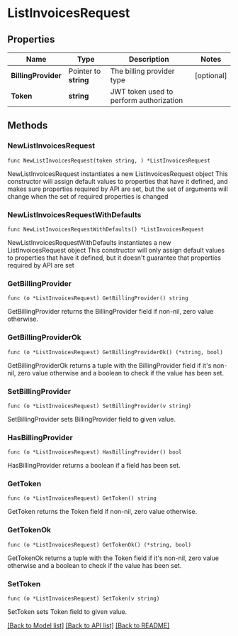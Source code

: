 # ListInvoicesRequest

## Properties

Name | Type | Description | Notes
------------ | ------------- | ------------- | -------------
**BillingProvider** | Pointer to **string** | The billing provider type | [optional] 
**Token** | **string** | JWT token used to perform authorization | 

## Methods

### NewListInvoicesRequest

`func NewListInvoicesRequest(token string, ) *ListInvoicesRequest`

NewListInvoicesRequest instantiates a new ListInvoicesRequest object
This constructor will assign default values to properties that have it defined,
and makes sure properties required by API are set, but the set of arguments
will change when the set of required properties is changed

### NewListInvoicesRequestWithDefaults

`func NewListInvoicesRequestWithDefaults() *ListInvoicesRequest`

NewListInvoicesRequestWithDefaults instantiates a new ListInvoicesRequest object
This constructor will only assign default values to properties that have it defined,
but it doesn't guarantee that properties required by API are set

### GetBillingProvider

`func (o *ListInvoicesRequest) GetBillingProvider() string`

GetBillingProvider returns the BillingProvider field if non-nil, zero value otherwise.

### GetBillingProviderOk

`func (o *ListInvoicesRequest) GetBillingProviderOk() (*string, bool)`

GetBillingProviderOk returns a tuple with the BillingProvider field if it's non-nil, zero value otherwise
and a boolean to check if the value has been set.

### SetBillingProvider

`func (o *ListInvoicesRequest) SetBillingProvider(v string)`

SetBillingProvider sets BillingProvider field to given value.

### HasBillingProvider

`func (o *ListInvoicesRequest) HasBillingProvider() bool`

HasBillingProvider returns a boolean if a field has been set.

### GetToken

`func (o *ListInvoicesRequest) GetToken() string`

GetToken returns the Token field if non-nil, zero value otherwise.

### GetTokenOk

`func (o *ListInvoicesRequest) GetTokenOk() (*string, bool)`

GetTokenOk returns a tuple with the Token field if it's non-nil, zero value otherwise
and a boolean to check if the value has been set.

### SetToken

`func (o *ListInvoicesRequest) SetToken(v string)`

SetToken sets Token field to given value.



[[Back to Model list]](../README.md#documentation-for-models) [[Back to API list]](../README.md#documentation-for-api-endpoints) [[Back to README]](../README.md)


